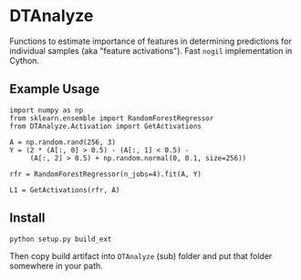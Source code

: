 # DTAnalyze
Functions to estimate importance of features in determining predictions for individual samples (aka "feature activations"). Fast `nogil` implementation in Cython.


## Example Usage
```
import numpy as np
from sklearn.ensemble import RandomForestRegressor
from DTAnalyze.Activation import GetActivations

A = np.random.rand(256, 3)
Y = (2 * (A[:, 0] > 0.5) - (A[:, 1] < 0.5) - 
     (A[:, 2] > 0.5) + np.random.normal(0, 0.1, size=256))

rfr = RandomForestRegressor(n_jobs=4).fit(A, Y)

L1 = GetActivations(rfr, A)
```

## Install

`python setup.py build_ext`

Then copy build artifact into `DTAnalyze` (sub) folder and put that folder somewhere in your path.
